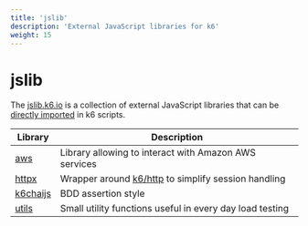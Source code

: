 ```yaml
---
title: 'jslib'
description: 'External JavaScript libraries for k6'
weight: 15
---
```


# jslib

The [jslib.k6.io](https://jslib.k6.io/) is a collection of external JavaScript libraries that can be [directly imported](https://grafana.com/docs/k6/<K6_VERSION>/using-k6/modules#remote-http-s-modules) in k6 scripts.

| Library                                                                            | Description                                                                                                            |
| ---------------------------------------------------------------------------------- | ---------------------------------------------------------------------------------------------------------------------- |
| [aws](https://grafana.com/docs/k6/<K6_VERSION>/javascript-api/jslib/aws)           | Library allowing to interact with Amazon AWS services                                                                  |
| [httpx](https://grafana.com/docs/k6/<K6_VERSION>/javascript-api/jslib/httpx)       | Wrapper around [k6/http](https://grafana.com/docs/k6/<K6_VERSION>/javascript-api/#k6http) to simplify session handling |
| [k6chaijs](https://grafana.com/docs/k6/<K6_VERSION>/javascript-api/jslib/k6chaijs) | BDD assertion style                                                                                                    |
| [utils](https://grafana.com/docs/k6/<K6_VERSION>/javascript-api/jslib/utils)       | Small utility functions useful in every day load testing                                                               |
